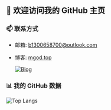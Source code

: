 ## 👋 欢迎访问我的 GitHub 主页

### 📫 联系方式
<!-- 联系方式部分 -->
- 邮箱: [b1300658700@outlook.com](mailto:b1300658700@outlook.com)
- 博客: [mgod.top](https://mgod.top)  

  [![Blog](https://img.shields.io/badge/Blog-mgod.top-blue)](https://mgod.top)
### 📊 我的 GitHub 数据

![Top Langs](https://github-readme-stats.vercel.app/api/top-langs/?username=PeanutSplash&layout=compact)

